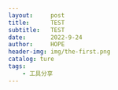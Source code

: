 ```yaml
---
layout:     post
title:      TEST
subtitle:   TEST
date:       2022-9-24
author:     HOPE
header-img: img/the-first.png
catalog: ture
tags:
    - 工具分享
---
```

